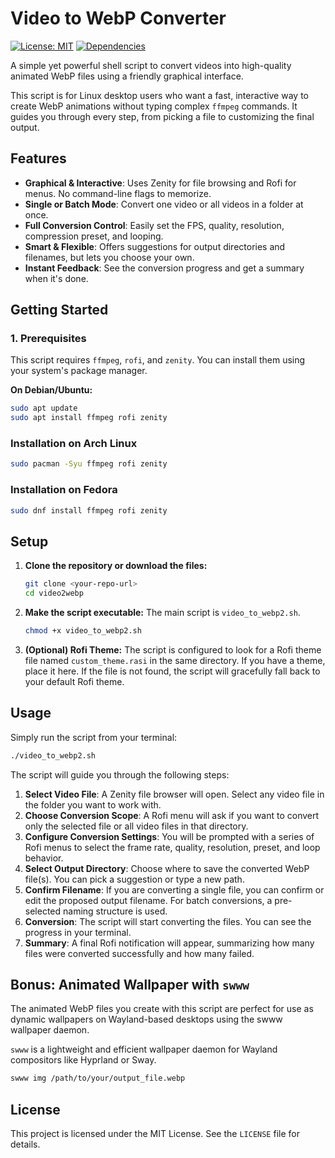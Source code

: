 # Video to WebP Converter

[![License: MIT](https://img.shields.io/badge/License-MIT-yellow.svg)](https://opensource.org/licenses/MIT)
[![Dependencies](https://img.shields.io/badge/dependencies-ffmpeg%20|%20rofi%20|%20zenity-blue)](https://shields.io/)

A simple yet powerful shell script to convert videos into high-quality animated WebP files using a friendly graphical interface.

<!-- TODO: Add a GIF of the script in action! -->
<!-- !Script Demo -->

This script is for Linux desktop users who want a fast, interactive way to create WebP animations without typing complex `ffmpeg` commands. It guides you through every step, from picking a file to customizing the final output.

## Features

-   **Graphical & Interactive**: Uses Zenity for file browsing and Rofi for menus. No command-line flags to memorize.
-   **Single or Batch Mode**: Convert one video or all videos in a folder at once.
-   **Full Conversion Control**: Easily set the FPS, quality, resolution, compression preset, and looping.
-   **Smart & Flexible**: Offers suggestions for output directories and filenames, but lets you choose your own.
-   **Instant Feedback**: See the conversion progress and get a summary when it's done.

## Getting Started

### 1. Prerequisites

This script requires `ffmpeg`, `rofi`, and `zenity`. You can install them using your system's package manager.

**On Debian/Ubuntu:**
```bash
sudo apt update
sudo apt install ffmpeg rofi zenity
```

### Installation on Arch Linux

```bash
sudo pacman -Syu ffmpeg rofi zenity
```

### Installation on Fedora

```bash
sudo dnf install ffmpeg rofi zenity
```

## Setup

1.  **Clone the repository or download the files:**
    ```bash
    git clone <your-repo-url>
    cd video2webp
    ```

2.  **Make the script executable:**
    The main script is `video_to_webp2.sh`.
    ```bash
    chmod +x video_to_webp2.sh
    ```

3.  **(Optional) Rofi Theme:**
    The script is configured to look for a Rofi theme file named `custom_theme.rasi` in the same directory. If you have a theme, place it here. If the file is not found, the script will gracefully fall back to your default Rofi theme.

## Usage

Simply run the script from your terminal:

```bash
./video_to_webp2.sh
```

The script will guide you through the following steps:

1.  **Select Video File**: A Zenity file browser will open. Select any video file in the folder you want to work with.
2.  **Choose Conversion Scope**: A Rofi menu will ask if you want to convert only the selected file or all video files in that directory.
3.  **Configure Conversion Settings**: You will be prompted with a series of Rofi menus to select the frame rate, quality, resolution, preset, and loop behavior.
4.  **Select Output Directory**: Choose where to save the converted WebP file(s). You can pick a suggestion or type a new path.
5.  **Confirm Filename**: If you are converting a single file, you can confirm or edit the proposed output filename. For batch conversions, a pre-selected naming structure is used.
6.  **Conversion**: The script will start converting the files. You can see the progress in your terminal.
7.  **Summary**: A final Rofi notification will appear, summarizing how many files were converted successfully and how many failed.

## Bonus: Animated Wallpaper with `swww`

The animated WebP files you create with this script are perfect for use as dynamic wallpapers on Wayland-based desktops using the swww wallpaper daemon.

`swww` is a lightweight and efficient wallpaper daemon for Wayland compositors like Hyprland or Sway.

```bash
swww img /path/to/your/output_file.webp
```

## License
This project is licensed under the MIT License. See the `LICENSE` file for details.